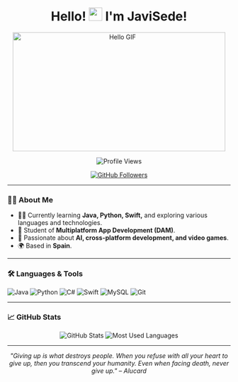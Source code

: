 <h1 align="center">Hello! <img src="https://media.giphy.com/media/hvRJCLFzcasrR4ia7z/giphy.gif" width="30px" alt="waving hand"/> I'm JaviSede!</h1>

<p align="center">
  <img src="https://media3.giphy.com/media/yALcFbrKshfoY/giphy.gif?cid=9b38fe913b9xgic708ncd1n3hxlhgr5iuqd6b4wbd75dcoci&ep=v1_gifs_search&rid=giphy.gif&ct=g" alt="Hello GIF" width="480" height="269"/>
</p>

<p align="center">
  <img src="https://komarev.com/ghpvc/?username=JaviSede&color=blue" alt="Profile Views"/>
</p>

<p align="center">
  <a href="https://github.com/JaviSede"><img src="https://img.shields.io/github/followers/JaviSede?label=Followers&style=social" alt="GitHub Followers"/></a>
</p>

---

### 👨‍💻 About Me

- 👨‍🎓 Currently learning **Java, Python, Swift,** and exploring various languages and technologies.
- 💼 Student of **Multiplatform App Development (DAM)**.
- 🌱 Passionate about **AI, cross-platform development, and video games**.
- 🌍 Based in **Spain**.

---

### 🛠️ Languages & Tools

<p align="left">
  <img src="https://img.shields.io/badge/Java-007396?style=for-the-badge&logo=openjdk&logoColor=white" alt="Java"/>
  <img src="https://img.shields.io/badge/Python-3776AB?style=for-the-badge&logo=python&logoColor=white" alt="Python"/>
  <img src="https://img.shields.io/badge/C%23-239120?style=for-the-badge&logo=dotnet&logoColor=white" alt="C#"/>
  <img src="https://img.shields.io/badge/Swift-FA7343?style=for-the-badge&logo=swift&logoColor=white" alt="Swift"/>
  <img src="https://img.shields.io/badge/MySQL-4479A1?style=for-the-badge&logo=mysql&logoColor=white" alt="MySQL"/>
  <img src="https://img.shields.io/badge/Git-F05032?style=for-the-badge&logo=git&logoColor=white" alt="Git"/>
</p>

---

### 📈 GitHub Stats

<div align="center">
  <img src="https://github-readme-stats.vercel.app/api?username=JaviSede&show_icons=true&theme=radical&cache_seconds=1800" alt="GitHub Stats"/>
  <img src="https://github-readme-stats.vercel.app/api/top-langs/?username=JaviSede&layout=compact&theme=radical&cache_seconds=1800" alt="Most Used Languages"/>
</div>

---

<p align="center">
  <em>"Giving up is what destroys people. When you refuse with all your heart to give up, then you transcend your humanity. Even when facing death, never give up." – Alucard</em>
</p>
